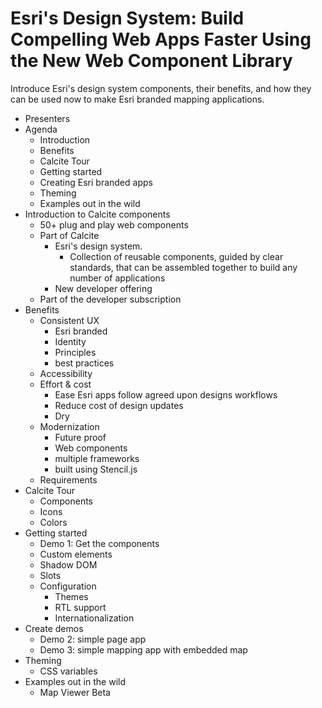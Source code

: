 # Esri's Design System: Build Compelling Web Apps Faster Using the New Web Component Library

Introduce Esri's design system components, their benefits, and how they can be used now to make Esri branded mapping applications.

- Presenters
- Agenda
  - Introduction
  - Benefits
  - Calcite Tour
  - Getting started
  - Creating Esri branded apps
  - Theming
  - Examples out in the wild
- Introduction to Calcite components
  - 50+ plug and play web components
  - Part of Calcite
    - Esri's design system.
      - Collection of reusable components, guided by clear standards, that can be assembled together to build any number of applications
    - New developer offering
  - Part of the developer subscription
- Benefits
  - Consistent UX
    - Esri branded
    - Identity
    - Principles
    - best practices
  - Accessibility
  - Effort & cost
    - Ease Esri apps follow agreed upon designs workflows
    - Reduce cost of design updates
    - Dry
  - Modernization
    - Future proof
    - Web components
    - multiple frameworks
    - built using Stencil.js
  - Requirements
- Calcite Tour
  - Components
  - Icons
  - Colors
- Getting started
  - Demo 1: Get the components
  - Custom elements
  - Shadow DOM
  - Slots
  - Configuration
    - Themes
    - RTL support
    - Internationalization
- Create demos
  - Demo 2: simple page app
  - Demo 3: simple mapping app with embedded map
- Theming
  - CSS variables
- Examples out in the wild
  - Map Viewer Beta
